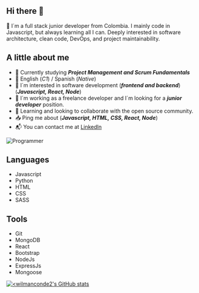 ## **Hi there 👋**

🧔 I´m a full stack junior developer from Colombia. I mainly code in Javascript, but always learning all I can. Deeply interested in software architecture, clean code, DevOps, and project maintainability.

## **A little about me**

* :calendar: Currently studying ***Project Management and Scrum Fundamentals***
* :robot: English (*C1*) / Spanish (*Native*)
* :eyes: I´m interested in software development (***frontend and backend***) (***Javascript, React, Node***)
* :seedling: I´m working as a freelance developer and I´m looking for a ***junior developer*** position.
* :link: Learning and looking to collaborate with the open source community. 
* :inbox_tray: Ping me about (***Javascript, HTML, CSS, React, Node***)
* :mailbox_with_mail: You can contact me at [LinkedIn](https://www.linkedin.com/in/wilman-conde/)

![Programmer](https://cdn.pixabay.com/photo/2023/11/05/02/07/ai-generated-8366100_1280.jpg)

## **Languages**

* Javascript
* Python
* HTML
* CSS
* SASS

## **Tools**

* Git
* MongoDB
* React
* Bootstrap
* NodeJs
* ExpressJs
* Mongoose

[![<wilmanconde2's GitHub stats](https://github-readme-stats.vercel.app/api?username=wilmanconde2)](https://github.com/wilmanconde2/github-readme-stats)
